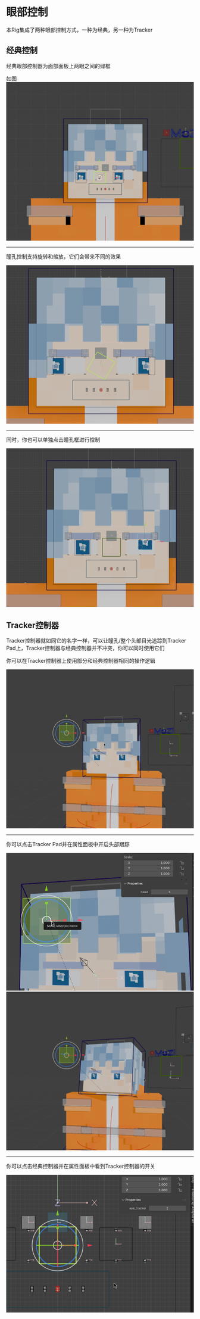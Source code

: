 # 眼部控制
本Rig集成了两种眼部控制方式，一种为经典，另一种为Tracker

## 经典控制
经典眼部控制器为面部面板上两眼之间的绿框

如图
![经典眼睛控制器](/asstes/eyes/1.png)

---

瞳孔控制支持旋转和缩放，它们会带来不同的效果

![经典控制器被旋转](/asstes/eyes/2.png)

---

同时，你也可以单独点击瞳孔框进行控制

![独立瞳孔控制](/asstes/eyes/3.png)

## Tracker控制器

Tracker控制器就如同它的名字一样，可以让瞳孔/整个头部目光追踪到Tracker Pad上，Tracker控制器与经典控制器并不冲突，你可以同时使用它们

你可以在Tracker控制器上使用部分和经典控制器相同的操作逻辑

![Tracker控制器-未启用头部跟随](/asstes/eyes/4.png)

---

你可以点击Tracker Pad并在属性面板中开启头部跟踪

![Tracker控制器属性面板](/asstes/eyes/6.png)
![Tracker控制器控制头部](/asstes/eyes/5.png)

---

你可以点击经典控制器并在属性面板中看到Tracker控制器的开关

![经典控制器属性面板](/asstes/eyes/7.png)